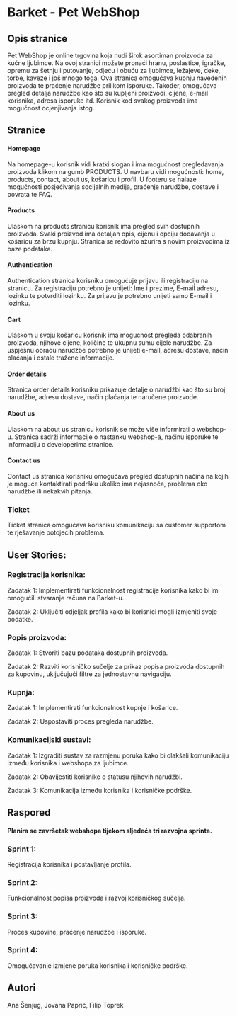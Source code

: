 # Barket - Pet WebShop

## Opis stranice

Pet WebShop je online trgovina koja nudi širok asortiman proizvoda za kućne ljubimce. Na ovoj stranici možete pronaći hranu, poslastice, igračke, opremu za šetnju i putovanje, odjeću i obuću za ljubimce, ležajeve, deke, torbe, kaveze i još mnogo toga. Ova stranica omogućava kupnju navedenih proizvoda te praćenje narudžbe prilikom isporuke. Također, omogućava pregled detalja narudžbe kao što su kupljeni proizvodi, cijene, e-mail korisnika, adresa isporuke itd. Korisnik kod svakog proizvoda ima mogućnost ocjenjivanja istog.


## Stranice

#### Homepage 
Na homepage-u korisnik vidi kratki slogan i ima mogućnost pregledavanja proizvoda klikom na gumb PRODUCTS. U navbaru vidi mogućnosti: home, products, contact, about us, košaricu i profil. U footeru se nalaze mogućnosti posjećivanja socijalnih medija, praćenje narudžbe, dostave i povrata te FAQ.

#### Products
Ulaskom na products stranicu korisnik ima pregled svih dostupnih proizvoda. Svaki proizvod ima detaljan opis, cijenu i opciju dodavanja u košaricu za brzu kupnju. Stranica se redovito ažurira s novim proizvodima iz baze podataka.

#### Authentication
Authentication stranica korisniku omogućuje prijavu ili registraciju na stranicu. Za registraciju potrebno je unijeti: Ime i prezime, E-mail adresu, lozinku te potvrditi lozinku. Za prijavu je potrebno unijeti samo E-mail i lozinku.

#### Cart
Ulaskom u svoju košaricu korisnik ima mogućnost pregleda odabranih proizvoda, njihove cijene, količine te ukupnu sumu cijele narudžbe. Za uspješnu obradu narudžbe potrebno je unijeti e-mail, adresu dostave, način plaćanja i ostale tražene informacije.

#### Order details
Stranica order details korisniku prikazuje detalje o narudžbi kao što su broj narudžbe, adresu dostave, način plaćanja te naručene proizvode.

#### About us
Ulaskom na about us stranicu korisnik se može više informirati o webshop-u. Stranica sadrži informacije o nastanku webshop-a, načinu isporuke te informaciju o developerima stranice.

#### Contact us
Contact us stranica korisniku omogućava pregled dostupnih načina na kojih je moguće kontaktirati podršku ukoliko ima nejasnoća, problema oko narudžbe ili nekakvih pitanja.

### Ticket
Ticket stranica omogućava korisniku komunikaciju sa customer supportom te rješavanje potojećih problema.

## User Stories:

### Registracija korisnika:	

Zadatak 1: Implementirati funkcionalnost registracije korisnika kako bi im omogućili stvaranje računa na Barket-u.

Zadatak 2: Uključiti odjeljak profila kako bi korisnici mogli izmjeniti svoje podatke.

### Popis proizvoda:

Zadatak 1: Stvoriti bazu podataka dostupnih proizvoda.

Zadatak 2: Razviti korisničko sučelje za prikaz popisa proizvoda dostupnih za kupovinu, uključujući filtre za jednostavnu navigaciju.

### Kupnja:

Zadatak 1: Implementirati funkcionalnost kupnje i košarice.

Zadatak 2: Uspostaviti proces pregleda narudžbe.

### Komunikacijski sustavi:

Zadatak 1: Izgraditi sustav za razmjenu poruka kako bi olakšali komunikaciju između korisnika i webshopa za ljubimce.

Zadatak 2: Obavijestiti korisnike o statusu njihovih narudžbi.

Zadatak 3: Komunikacija između korisnika i korisničke podrške.

## Raspored

#### Planira se završetak webshopa tijekom sljedeća tri razvojna sprinta.

### Sprint 1:

Registracija korisnika i postavljanje profila.

### Sprint 2:

Funkcionalnost popisa proizvoda i razvoj korisničkog sučelja.

### Sprint 3:

Proces kupovine, praćenje narudžbe i isporuke.

### Sprint 4:

Omogućavanje izmjene poruka korisnika i korisničke podrške.

## Autori
Ana Šenjug, Jovana Paprić, Filip Toprek
